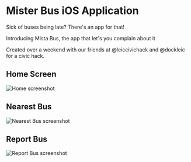 Mister Bus iOS Application
=======

Sick of buses being late? There's an app for that!

Introducing Mista Bus, the app that let's you complain about it

Created over a weekend with our friends at @leiccivichack and @dockleic for a civic hack.

## Home Screen
![Home screenshot](https://raw.github.com/LeicesterCivicBusHack/iOS-App/master/screenshots/homeScreen.png)

## Nearest Bus
![Nearest Bus screenshot](https://raw.github.com/LeicesterCivicBusHack/iOS-App/master/screenshots/nearestBus.png)

## Report Bus
![Report Bus screenshot](https://raw.github.com/LeicesterCivicBusHack/iOS-App/master/screenshots/reportBus.png)
